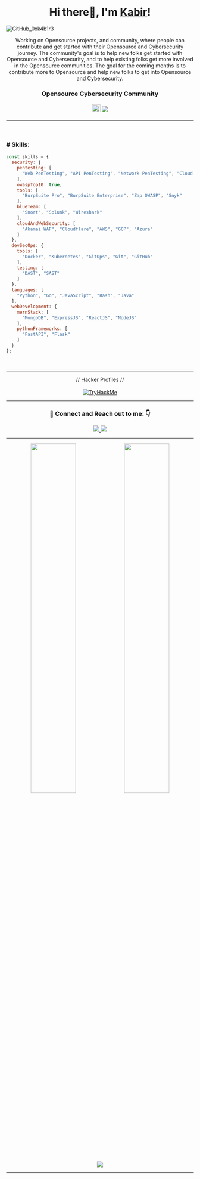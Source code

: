### <h1 align="center">Hi there👋, I'm <a href="https://0xk4b1r.vercel.app/">Kabir</a>!</h1>

![GitHub_0xk4b1r3](https://user-images.githubusercontent.com/44284877/207358244-0ceba8fb-6ff0-4d51-99c6-523dd57943e3.png "0xk4b1r")

<p align="center">
  Working on Opensource projects,  and community, where people can contribute and get started with their Opensource and Cybersecurity journey.
  The community's goal is to help new folks get started with Opensource and Cybersecurity, and to help existing folks get more involved in the Opensource communities. 
  The goal for the coming months is to contribute more to Opensource and help new folks to get into Opensource and Cybersecurity.
</p>
<div align="center">
  <h3> Opensource Cybersecurity Community </h3>
  <h4> 
    <img src="https://user-images.githubusercontent.com/44284877/207346937-5c82dfeb-e46d-4d0c-8a8a-d5e87387910a.png" width="22" height="20"/>
    <a href="https://github.com/th3cyb3rhub">
      <img src="https://img.shields.io/badge/TheCyberHUB Community-0d1117">
    </a>
  </h4>
</div>

---

<br/>

### # Skills: 
```js
const skills = {
  security: {
    pentesting: [
      "Web PenTesting", "API PenTesting", "Network PenTesting", "Cloud PenTesting"
    ],
    owaspTop10: true,
    tools: [
      "BurpSuite Pro", "BurpSuite Enterprise", "Zap OWASP", "Snyk"
    ],
    blueTeam: [
      "Snort", "Splunk", "Wireshark"
    ],
    cloudAndWebSecurity: [
      "Akamai WAF", "Cloudflare", "AWS", "GCP", "Azure"
    ]
  },
  devSecOps: {
    tools: [
      "Docker", "Kubernetes", "GitOps", "Git", "GitHub"
    ],
    testing: [
      "DAST", "SAST"
    ]
  },
  languages: [
    "Python", "Go", "JavaScript", "Bash", "Java"
  ],
  webDevelopment: {
    mernStack: [
      "MongoDB", "ExpressJS", "ReactJS", "NodeJS"
    ],
    pythonFrameworks: [
      "FastAPI", "Flask"
    ]
  }
};
```

<br/>

---

<div align="center">
  // Hacker Profiles // <br/> <br/>
  <a href="https://tryhackme.com/p/0xk4b1r"> 
    <img src="https://tryhackme-badges.s3.amazonaws.com/kabir0x23.png" alt="TryHackMe">
  </a>
</div>

---

[//]: # (### Achievements, Awards and Recognition)

<!-- --- -->

<div align="center">
<h3> 🤝 Connect and Reach out to me: 👇</h3>
  
  <a href="https://twitter.com/0xk4b1r">
    <img src="https://img.shields.io/badge/Twitter-1DA1F2?style=for-the-badge&logo=twitter&logoColor=white">
  </a>
  <a href="https://www.linkedin.com/in/0xk4b1r/">
    <img src="https://img.shields.io/badge/LinkedIn-0077B5?style=for-the-badge&logo=linkedin&logoColor=white">
  </a> 
<!--   <a href="https://www.instagram.com/0xk4b1r"> -->
<!--     <img src="https://img.shields.io/badge/Instagram-E4405F?style=for-the-badge&logo=instagram&logoColor=white"> -->
<!--   </a> -->
<!--   <a href="https://k0xk4b1r.medium.com">
   <img src="https://img.shields.io/badge/Medium-12100E?style=for-the-badge&logo=medium&logoColor=white">
  </a> -->
<!--   <a href="https://linktree.com/0xk4b1r">
    <img src="https://img.shields.io/badge/linktree-39E09B?style=for-the-badge&logo=linktree&logoColor=white">
  </a> -->
 
<!--   <a href="http://0xk4b1r.github.io/Portfolio">
    <img src="https://img.shields.io/badge/Portfolio-0D1117?style=for-the-badge&logo=About.me&logoColor=white" >
  </a> -->
</div>

---

<!-- ### :zap: Recent Activity -->
<!--START_SECTION:activity--> <!--END_SECTION:activity-->
 
<!-- --- -->

<p align="center">
  <img width="49%" src="https://github-readme-stats.vercel.app/api?username=0xk4b1r&count_private=true&theme=dark&show_icons=true" />
  <img width="49%" src="https://github-readme-streak-stats.herokuapp.com/?user=0xk4b1r&theme=dark&count_private=true" />
</p>

<div align="center">
  
  [![](https://visitcount.itsvg.in/api?id=0xk4b1r&label=Profile%20Views&color=12&icon=2&pretty=false)](https://visitcount.itsvg.in)

</div>

[//]: # (The End)

---
